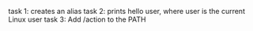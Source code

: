 task 1: creates an alias
task 2: prints hello user, where user is the current Linux user
task 3: Add /action to the PATH

